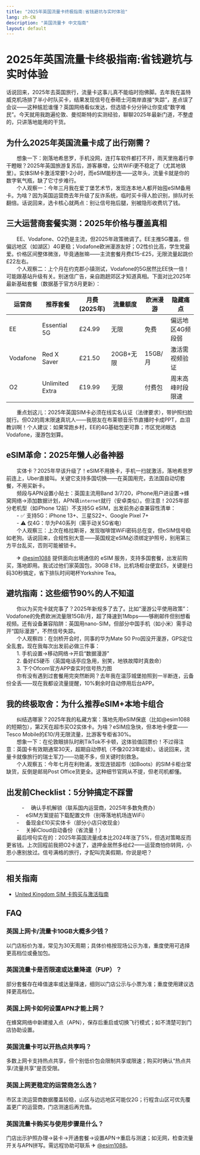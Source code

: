 ```yaml
---
title: "2025年英国流量卡终极指南:省钱避坑与实时体验"
lang: zh-CN
description: "英国流量卡 中文指南"
layout: default
---
```

# 2025年英国流量卡终极指南:省钱避坑与实时体验

话说回来，2025年去英国旅行，流量卡这事儿真不能临时抱佛脚。去年我在盖特威克机场排了半小时队买卡，结果发现信号在泰晤士河南岸直接“失踪”，差点误了会议——这种尴尬谁懂？英国网络看似发达，但选错卡分分钟让你变成“数字难民”。今天就用我跑遍伦敦、曼彻斯特的实测经验，聊聊2025年最新门道，不整虚的，只讲落地能用的干货。

## 为什么2025年英国流量卡成了出行刚需？

　　想象一下：刚落地希思罗，手机没网，连打车软件都打不开，雨天里拖着行李干瞪眼？2025年英国旅游复苏后，游客暴增，公共WiFi更不稳定了（尤其地铁里）。实体SIM卡激活常要1-2小时，而eSIM能秒连——这年头，流量卡就是你的数字氧气瓶，缺了它寸步难行。  
　　个人观察一：今年三月我在爱丁堡艺术节，发现连本地人都开始囤eSIM备用卡。为啥？因为英国运营商去年升级了反诈系统，临时买卡得人脸识别，排队时长翻倍。话说回来，选卡核心就两点：别让信号拖后腿，别被隐形收费坑了钱。

## 三大运营商套餐实测：2025年价格与覆盖真相

　　EE、Vodafone、O2仍是主流，但2025年政策微调了。EE主推5G覆盖，但偏远地区（如湖区）4G更稳；Vodafone欧洲漫游友好；O2性价比高，学生党最爱。价格区间整体微涨，毕竟通胀嘛——主流套餐月费£15-£25，无限流量起跳价£22左右。  
　　个人观察二：上个月在约克郡小镇测试，Vodafone的5G居然比EE快一倍！可能跟基站升级有关。别迷信广告，亲自跑趟郊区才知道真相。下面对比2025年最新基础套餐（数据基于官方8月更新）：

| 运营商 | 推荐套餐          | 月费 (2025年) | 流量额度   | 欧洲漫游 | 隐藏痛点               |
|--------|-------------------|---------------|------------|----------|------------------------|
| EE     | Essential 5G      | £24.99        | 无限       | 免费     | 偏远地区4G频段弱       |
| Vodafone | Red X Saver     | £21.50        | 20GB+无限  | 15GB/月  | 激活需视频验证         |
| O2     | Unlimited Extra   | £19.99        | 无限       | 付费包   | 周末高峰时段限速       |

　　重点划这儿：2025年英国SIM卡必须在线实名认证（法律要求），带护照扫脸就行。但O2的周末限速真坑人——我朋友在布莱顿音乐节直播时卡成PPT，血泪教训啊！个人建议：如果常跑乡村，EE的4G基础包更可靠；市区党闭眼选Vodafone，漫游包划算。

## eSIM革命：2025年懒人必备神器

　　实体卡？2025年早该升级了！eSIM不用换卡，手机一扫就激活，落地希思罗前连上，Uber直接叫。关键它支持多国切换——在英国用完，去法国自动切套餐，不用买新卡。  
　　频段与APN设置小贴士：英国主流用Band 3/7/20，iPhone用户进设置→蜂窝网络→添加数据计划，APN填`internet`就行（安卓类似）。但注意！2025年部分老机型（如iPhone 12前）不支持5G eSIM，出发前务必查兼容性清单：  
　　- ✅ 支持5G：iPhone 13+、三星S22+、Google Pixel 7+  
　　- ⚠️ 仅4G：华为P40系列（需手动关5G省电）  
　　个人观察三：上次在格拉斯哥，发现咖啡馆WiFi密码总在变，但eSIM信号稳如老狗。话说回来，合规性别大意——英国规定eSIM必须绑定护照号，别用第三方平台乱买，否则可能被锁卡。

　　✈ [@esim1088](https://t.me/s/esim1088) 提供面向出境通信的 eSIM 服务，支持多国套餐，出发前购买，落地即用。我试过他们家英国包，30GB £18，比机场柜台便宜£5，关键是扫码30秒搞定，省下排队时间喝杯Yorkshire Tea。

## 避坑指南：这些细节90%的人不知道

　　你以为买完卡就完事了？2025年新规多了去了。比如“漫游公平使用政策”：Vodafone的免费欧洲流量限15GB/月，超了降速到1Mbps——够刷邮件但别想看视频。还有设备兼容陷阱：英国用nano-SIM，但部分中国手机（如小米）需手动开“国际漫游”，不然信号失踪。  
　　个人观察四：在剑桥开会时，同事的华为Mate 50 Pro因没开漫游，GPS定位全乱套。现在我每次出发前必做三件事：  
　　1. 手机设置→移动网络→开启“数据漫游”  
　　2. 备好£5硬币（英国电话亭应急用，别笑，地铁故障时真救命）  
　　3. 下个Ofcom官方APP查实时信号热力图  
　　你有没有遇到过套餐用完突然断网？去年我在温莎城堡拍照到一半断连，云备份全丢——现在我都设流量提醒，10%剩余时自动停用后台APP。

## 我的终极取舍：为什么推荐eSIM+本地卡组合

　　纠结选哪家？2025年我的私藏方案：落地先用eSIM保底（比如@esim1088的短期包），第2天在超市买O2实体卡。为啥？eSIM应急快，但本地卡便宜——Tesco Mobile的£10/月无限流量，比游客专柜省30%。  
　　想象一下：在伦敦眼排队时刷TikTok不卡顿，这体验值回票价！不过得注意：英国卡有效期通常30天，超期自动停机（不像2023年能续）。话说回来，流量卡就像旅行的瑞士军刀——功能不多，但关键时刻救急。  
　　个人观察五：今年七月在利物浦，发现连锁超市（如Boots）的SIM卡柜台常缺货，反倒是邮局Post Office货更全。这种细节官网从不提，但老司机都懂。

## 出发前Checklist：5分钟搞定不踩雷

　　　- 　确认手机解锁（联系国内运营商，2025年多数免费办）  
　　- 　eSIM方案提前下载配置文件（别等落地机场连WiFi）  
　　- 　备现金£10买实体卡（部分小店只收现金）  
　　- 　关掉iCloud自动备份（省流量！）  
　　最后唠句实在的：2025年英国流量成本比2024年涨了5%，但选对策略反而更省钱。上次回程前我把O2卡退了，退押金居然多给£2——运营商怕你转网，小恩小惠别放过。信号满格的旅行，才配叫完美假期，你说是吧？

<!-- crosslink -->
---

## 相关指南

- [United Kingdom SIM 卡购买与激活指南](https://faciylike.github.io/united-kingdom-sim-guides)

<!-- BEGIN_UNITED_KINGDOM_FAQ -->
## FAQ

### 英国上网卡/流量卡10GB大概多少钱？
以门店标价为准，常见为30天周期；具体价格按现场公示为准，重度使用可选择更高档位或叠加包。

### 英国流量卡是否限速或达量降速（FUP）？
部分套餐存在峰值速率或达量降速，细则以门店公示与小票为准；重度使用建议选择更高档位。

### 英国上网卡如何设置APN才能上网？
在蜂窝网络中新建接入点（APN），保存后重启或切换飞行模式；如不清楚可到门店协助设置。

### 英国流量卡可以开热点共享吗？
多数上网卡支持热点共享，但个别低价包会限制共享或限速；购买时确认“热点共享/流量共享”是否受限。

### 英国上网更稳定的运营商怎么选？
市区主流运营商数据覆盖较稳，山区与边远地区可能仅2G；行程含山区可优先覆盖更广的运营商，门店测速后再充值。

### 英国流量卡购买与使用步骤是什么？
门店出示护照办理→装卡→开通套餐→设置APN→重启与测速；如无网，检查流量开关与APN拼写。需远程协助可联系 ✈ [@esim1088](https://t.me/s/esim1088)。

<script type="application/ld+json">
{"@context": "https://schema.org", "@type": "FAQPage", "mainEntity": [{"@type": "Question", "name": "英国上网卡/流量卡10GB大概多少钱？", "acceptedAnswer": {"@type": "Answer", "text": "以门店标价为准，常见为30天周期；具体价格按现场公示为准，重度使用可选择更高档位或叠加包。"}}, {"@type": "Question", "name": "英国流量卡是否限速或达量降速（FUP）？", "acceptedAnswer": {"@type": "Answer", "text": "部分套餐存在峰值速率或达量降速，细则以门店公示与小票为准；重度使用建议选择更高档位。"}}, {"@type": "Question", "name": "英国上网卡如何设置APN才能上网？", "acceptedAnswer": {"@type": "Answer", "text": "在蜂窝网络中新建接入点（APN），保存后重启或切换飞行模式；如不清楚可到门店协助设置。"}}, {"@type": "Question", "name": "英国流量卡可以开热点共享吗？", "acceptedAnswer": {"@type": "Answer", "text": "多数上网卡支持热点共享，但个别低价包会限制共享或限速；购买时确认“热点共享/流量共享”是否受限。"}}, {"@type": "Question", "name": "英国上网更稳定的运营商怎么选？", "acceptedAnswer": {"@type": "Answer", "text": "市区主流运营商数据覆盖较稳，山区与边远地区可能仅2G；行程含山区可优先覆盖更广的运营商，门店测速后再充值。"}}, {"@type": "Question", "name": "英国流量卡购买与使用步骤是什么？", "acceptedAnswer": {"@type": "Answer", "text": "门店出示护照办理→装卡→开通套餐→设置APN→重启与测速；如无网，检查流量开关与APN拼写。需远程协助可联系 ✈ @esim1088。"}}]}
</script>
<!-- END_UNITED_KINGDOM_FAQ -->
